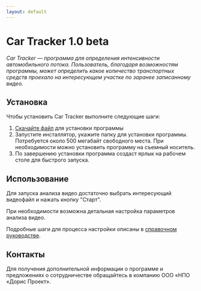 ```yaml
---
layout: default
---
```


# Car Tracker 1.0 beta


_Car Tracker — программа для определения интенсивности автомобильного потока. Пользователь, благодаря возможностям программы, может определить какое количество транспортных средств проехало на интересующем участке по заранее записанному видео._


## Установка

Чтобы установить Car Tracker выполните следующие шаги:

1. [Скачайте файл](https://cloud.mail.ru/public/WNm3/8D7mZJKE9) для установки программы 
2. Запустите инсталлятор, укажите папку для установки программы.
Потребуется около 500 мегабайт свободного места. При необходимости можно установить программу на съемный носитель.
3. По завершению установки программа создаст ярлык на рабочем столе для быстрого запуска.


## Использование

Для запуска анализа видео достаточно выбрать интересующий видеофайл и нажать кнопку "Старт".

При необходимости возможна детальная настройка параметров анализа видео. 

Подробные шаги для процесса настройки описаны в [справочном руководстве](./user_manual.html).

## Контакты

Для получения дополнительной информации о программе и предложениях о сотрудничестве 
обращайтесь в компанию ООО «НПО «Дорис Проект». 
